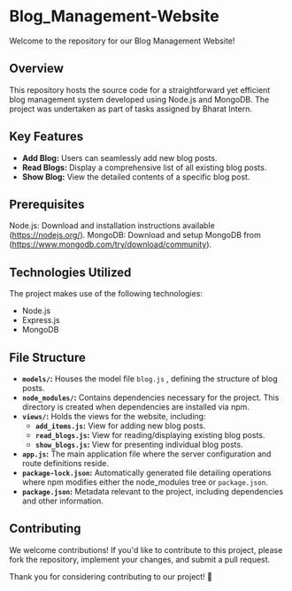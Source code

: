 # Blog_Management-Website

Welcome to the repository for our Blog Management Website!

## Overview

This repository hosts the source code for a straightforward yet efficient blog management system developed using Node.js and MongoDB. The project was undertaken as part of tasks assigned by Bharat Intern.


## Key Features 

- **Add Blog:** Users can seamlessly add new blog posts.
- **Read Blogs:** Display a comprehensive list of all existing blog posts.
- **Show Blog:** View the detailed contents of a specific blog post.

## Prerequisites

Node.js: Download and installation instructions available (https://nodejs.org/).
MongoDB: Download and setup MongoDB from (https://www.mongodb.com/try/download/community).

## Technologies Utilized
The project makes use of the following technologies:

- Node.js
- Express.js
- MongoDB

## File Structure

- **`models/`:** Houses the model file `blog.js` , defining the structure of blog posts.
- **`node_modules/`:** Contains dependencies necessary for the project. This directory is created when dependencies are installed via npm.
- **`views/`:** Holds the views for the website, including:
  - **`add_items.js`:** View for adding new blog posts.
  - **`read_blogs.js`:** View for reading/displaying existing blog posts.
  - **`show_blogs.js`:** View for presenting individual blog posts.
- **`app.js`:** The main application file where the server configuration and route definitions reside.
- **`package-lock.json`:** Automatically generated file detailing operations where npm modifies either the node_modules tree or `package.json`.
- **`package.json`:** Metadata relevant to the project, including dependencies and other information.



## Contributing

We welcome contributions! If you'd like to contribute to this project, please fork the repository, implement your changes, and submit a pull request.

Thank you for considering contributing to our project! 🚀

